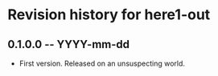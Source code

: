 # Revision history for here1-out

## 0.1.0.0  -- YYYY-mm-dd

* First version. Released on an unsuspecting world.
